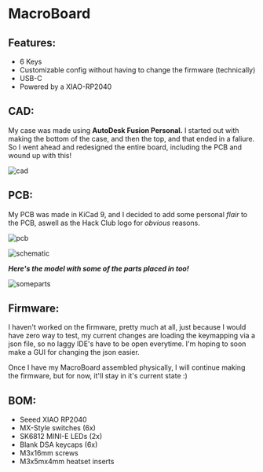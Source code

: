 # MacroBoard

## Features:
- 6 Keys
- Customizable config without having to change the firmware (technically)
- USB-C
- Powered by a XIAO-RP2040

## CAD:

My case was made using **AutoDesk Fusion Personal.** I started out with making the bottom of the case, and then the top, and that ended in a faliure. So I went ahead and redesigned the entire board, including the PCB and wound up with this!

![cad](https://github.com/user-attachments/assets/6313bf8c-0603-4936-99c1-c3ac9fbeb0c7)


## PCB:

My PCB was made in KiCad 9, and I decided to add some personal *flair* to the PCB, aswell as the Hack Club logo for *obvious* reasons.


![pcb](https://github.com/user-attachments/assets/d8d5883a-2fa1-43a5-9719-28f1d260dbf4)


![schematic](https://github.com/user-attachments/assets/94e80910-016a-4c44-97fa-2f5c5305c093)


***Here's the model with some of the parts placed in too!***

![someparts](https://github.com/user-attachments/assets/1ae58967-ae85-443c-899a-83bc3c4d1e7a)

## Firmware:
I haven't worked on the firmware, pretty much at all, just because I would have zero way to test, my current changes are loading the keymapping via a json file, so no laggy IDE's have to be open everytime. I'm hoping to soon make a GUI for changing the json easier.

Once I have my MacroBoard assembled physically, I will continue making the firmware, but for now, it'll stay in it's current state :)

## BOM:
- Seeed XIAO RP2040
- MX-Style switches (6x)
- SK6812 MINI-E LEDs (2x)
- Blank DSA keycaps (6x)
- M3x16mm screws
- M3x5mx4mm heatset inserts
